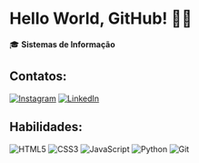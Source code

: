 # Hello World, GitHub! 👩‍💻

🎓 **Sistemas de Informação**   

## Contatos:

[![Instagram](https://img.shields.io/badge/-Instagram-E4405F?logo=instagram&logoColor=white&style=for-the-badge)](https://instagram.com/ana.tech.dev)
[![LinkedIn](https://img.shields.io/badge/-LinkedIn-0077B5?logo=linkedin&logoColor=white&style=for-the-badge)](https://www.linkedin.com)



## Habilidades:
![HTML5](https://img.shields.io/badge/-HTML5-E34F26?logo=html5&logoColor=white)
![CSS3](https://img.shields.io/badge/-CSS3-1572B6?logo=css3&logoColor=white)
![JavaScript](https://img.shields.io/badge/-JavaScript-F7DF1E?logo=javascript&logoColor=black)
![Python](https://img.shields.io/badge/-Python-3776AB?logo=python&logoColor=white)
![Git](https://img.shields.io/badge/-Git-F05032?logo=git&logoColor=white)


